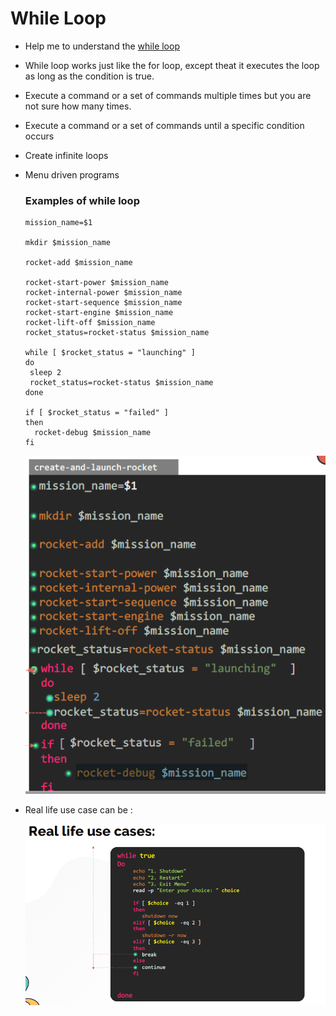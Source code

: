 # While Loop

  - Help me to understand the [while loop](https://kodekloud.com/courses/1029419/lectures/21506314)

  - While loop works just like the for loop, except theat it executes the loop as long as the condition is true.
  - Execute a command or a set of commands multiple times but you are not sure how many times.
  - Execute a command or a set of commands until a specific condition occurs
  - Create infinite loops
  - Menu driven programs

    ### Examples of while loop

    ```
    mission_name=$1

    mkdir $mission_name
    
    rocket-add $mission_name
    
    rocket-start-power $mission_name
    rocket-internal-power $mission_name
    rocket-start-sequence $mission_name
    rocket-start-engine $mission_name
    rocket-lift-off $mission_name
    rocket_status=rocket-status $mission_name
    
    while [ $rocket_status = "launching" ]
    do
     sleep 2
     rocket_status=rocket-status $mission_name
    done
 
    if [ $rocket_status = "failed" ]
    then
      rocket-debug $mission_name
    fi
    ```

    ![wh](../../images/wh.PNG)


  - Real life use case can be :

    ![rl](../../images/rl.PNG)